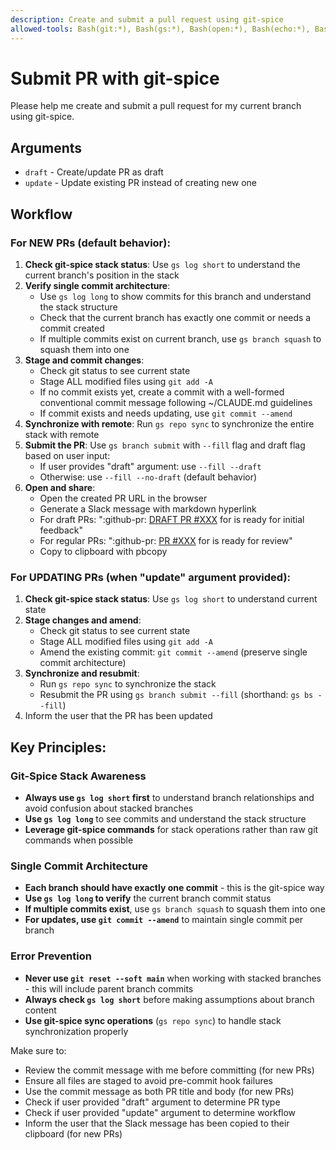 ```yaml
---
description: Create and submit a pull request using git-spice
allowed-tools: Bash(git:*), Bash(gs:*), Bash(open:*), Bash(echo:*), Bash(pbcopy:*)
---
```


# Submit PR with git-spice

Please help me create and submit a pull request for my current branch using git-spice. 

## Arguments
- `draft` - Create/update PR as draft
- `update` - Update existing PR instead of creating new one

## Workflow

### For NEW PRs (default behavior):
1. **Check git-spice stack status**: Use `gs log short` to understand the current branch's position in the stack
2. **Verify single commit architecture**:
   - Use `gs log long` to show commits for this branch and understand the stack structure
   - Check that the current branch has exactly one commit or needs a commit created
   - If multiple commits exist on current branch, use `gs branch squash` to squash them into one
3. **Stage and commit changes**:
   - Check git status to see current state
   - Stage ALL modified files using `git add -A`
   - If no commit exists yet, create a commit with a well-formed conventional commit message following ~/CLAUDE.md guidelines
   - If commit exists and needs updating, use `git commit --amend`
4. **Synchronize with remote**: Run `gs repo sync` to synchronize the entire stack with remote
5. **Submit the PR**: Use `gs branch submit` with `--fill` flag and draft flag based on user input:
   - If user provides "draft" argument: use `--fill --draft`
   - Otherwise: use `--fill --no-draft` (default behavior)
6. **Open and share**:
   - Open the created PR URL in the browser
   - Generate a Slack message with markdown hyperlink
   - For draft PRs: ":github-pr: [DRAFT PR #XXX](URL) for <description> is ready for initial feedback"
   - For regular PRs: ":github-pr: [PR #XXX](URL) for <description> is ready for review"
   - Copy to clipboard with pbcopy

### For UPDATING PRs (when "update" argument provided):
1. **Check git-spice stack status**: Use `gs log short` to understand current state
2. **Stage changes and amend**:
   - Check git status to see current state
   - Stage ALL modified files using `git add -A`
   - Amend the existing commit: `git commit --amend` (preserve single commit architecture)
3. **Synchronize and resubmit**:
   - Run `gs repo sync` to synchronize the stack
   - Resubmit the PR using `gs branch submit --fill` (shorthand: `gs bs --fill`)
4. Inform the user that the PR has been updated

## Key Principles:

### Git-Spice Stack Awareness
- **Always use `gs log short` first** to understand branch relationships and avoid confusion about stacked branches
- **Use `gs log long`** to see commits and understand the stack structure
- **Leverage git-spice commands** for stack operations rather than raw git commands when possible

### Single Commit Architecture
- **Each branch should have exactly one commit** - this is the git-spice way
- **Use `gs log long` to verify** the current branch commit status
- **If multiple commits exist**, use `gs branch squash` to squash them into one
- **For updates, use `git commit --amend`** to maintain single commit per branch

### Error Prevention
- **Never use `git reset --soft main`** when working with stacked branches - this will include parent branch commits
- **Always check `gs log short`** before making assumptions about branch content
- **Use git-spice sync operations** (`gs repo sync`) to handle stack synchronization properly

Make sure to:
- Review the commit message with me before committing (for new PRs)
- Ensure all files are staged to avoid pre-commit hook failures
- Use the commit message as both PR title and body (for new PRs)
- Check if user provided "draft" argument to determine PR type
- Check if user provided "update" argument to determine workflow
- Inform the user that the Slack message has been copied to their clipboard (for new PRs)